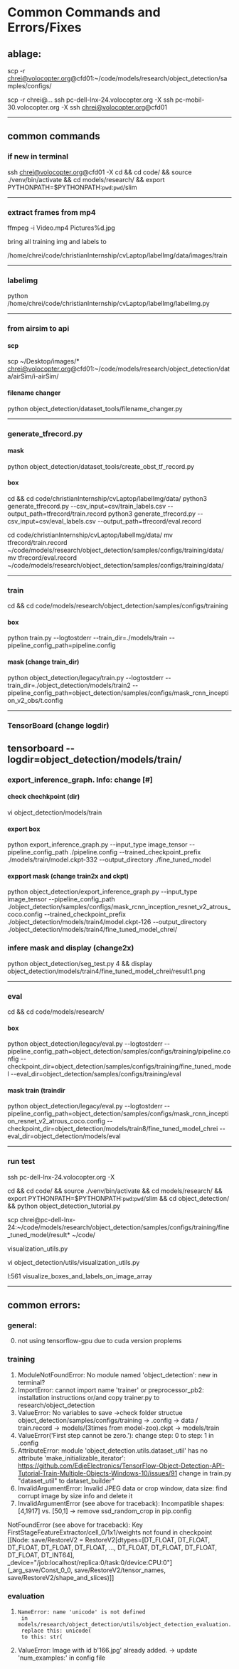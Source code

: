 # Common Commands and Errors/Fixes
## ablage:
scp -r chrei@volocopter.org@cfd01:~/code/models/research/object_detection/samples/configs/

scp -r chrei@...
ssh pc-dell-lnx-24.volocopter.org -X
ssh pc-mobil-30.volocopter.org -X
ssh chrei@volocopter.org@cfd01

----------
## common commands
### if new in terminal

ssh chrei@volocopter.org@cfd01 -X
cd && cd code/ && source ./venv/bin/activate && cd models/research/ && export PYTHONPATH=$PYTHONPATH:`pwd`:`pwd`/slim 

------------
### extract frames from mp4

ffmpeg -i Video.mp4 Pictures%d.jpg

bring all training img and labels to

/home/chrei/code/christianInternship/cvLaptop/labelImg/data/images/train

----------------
### labelimg

python /home/chrei/code/christianInternship/cvLaptop/labelImg/labelImg.py

----------
### from airsim to api
#### scp
scp  ~/Desktop/images/* chrei@volocopter.org@cfd01:~/code/models/research/object_detection/data/airSim/i-airSim/

#### filename changer
python object_detection/dataset_tools/filename_changer.py


----------------
### generate_tfrecord.py

#### mask
python object_detection/dataset_tools/create_obst_tf_record.py

#### box
cd && cd code/christianInternship/cvLaptop/labelImg/data/
python3 generate_tfrecord.py --csv_input=csv/train_labels.csv --output_path=tfrecord/train.record
python3 generate_tfrecord.py --csv_input=csv/eval_labels.csv --output_path=tfrecord/eval.record

cd code/christianInternship/cvLaptop/labelImg/data/
mv tfrecord/train.record ~/code/models/research/object_detection/samples/configs/training/data/
mv tfrecord/eval.record ~/code/models/research/object_detection/samples/configs/training/data/

---------

### train

cd && cd code/models/research/object_detection/samples/configs/training

#### box
python train.py --logtostderr --train_dir=./models/train --pipeline_config_path=pipeline.config

#### mask (change train_dir)
python object_detection/legacy/train.py --logtostderr --train_dir=./object_detection/models/train2 --pipeline_config_path=object_detection/samples/configs/mask_rcnn_inception_v2_obs/t.config

-------------

### TensorBoard (change logdir)

tensorboard --logdir=object_detection/models/train/
------------------------

### export_inference_graph. Info: change [#]

#### check chechkpoint (dir)
vi object_detection/models/train

#### export box
python export_inference_graph.py --input_type image_tensor --pipeline_config_path ./pipeline.config --trained_checkpoint_prefix ./models/train/model.ckpt-332 --output_directory ./fine_tuned_model

#### expport mask (change train2x and ckpt)
python object_detection/export_inference_graph.py --input_type image_tensor --pipeline_config_path ./object_detection/samples/configs/mask_rcnn_inception_resnet_v2_atrous_coco.config --trained_checkpoint_prefix ./object_detection/models/train4/model.ckpt-126 --output_directory ./object_detection/models/train4/fine_tuned_model_chrei/

### infere mask and display (change2x)
python object_detection/seg_test.py 4 && display object_detection/models/train4/fine_tuned_model_chrei/result1.png




----------------

### eval

cd && cd code/models/research/

#### box
python object_detection/legacy/eval.py --logtostderr --pipeline_config_path=object_detection/samples/configs/training/pipeline.config     --checkpoint_dir=object_detection/samples/configs/training/fine_tuned_model     --eval_dir=object_detection/samples/configs/training/eval

#### mask train (traindir
python object_detection/legacy/eval.py --logtostderr --pipeline_config_path=object_detection/samples/configs/mask_rcnn_inception_resnet_v2_atrous_coco.config --checkpoint_dir=object_detection/models/train8/fine_tuned_model_chrei --eval_dir=object_detection/models/eval



-----------------------

### run test 

ssh pc-dell-lnx-24.volocopter.org -X

cd && cd code/ && source ./venv/bin/activate && cd models/research/ && export PYTHONPATH=$PYTHONPATH:`pwd`:`pwd`/slim && cd object_detection/ && python object_detection_tutorial.py

scp chrei@pc-dell-lnx-24:~/code/models/research/object_detection/samples/configs/training/fine_tuned_model/result* ~/code/

visualization_utils.py

vi object_detection/utils/visualization_utils.py
 
l:561 visualize_boxes_and_labels_on_image_array

---------------








## common errors:
### general:
0. not using tensorflow-gpu due to cuda version proplems

### training 
1. ModuleNotFoundError: No module named 'object_detection': new in terminal?
2. ImportError: cannot import name 'trainer' or preprocessor_pb2: installation instructions or/and copy trainer.py to research/object_detection
3.  ValueError: No variables to save ->check folder structue
	object_detection/samples/configs/training
					-> .config
					-> data / train.record
					-> models/(3times from model-zoo).ckpt 
					-> models/train
4. ValueError('First step cannot be zero.'): change step: 0 to step: 1 in .config
5. AttributeError: module 'object_detection.utils.dataset_util' has no attribute 'make_initializable_iterator':
https://github.com/EdjeElectronics/TensorFlow-Object-Detection-API-Tutorial-Train-Multiple-Objects-Windows-10/issues/91
change in train.py "dataset_util" to dataset_builder"
5. InvalidArgumentError: Invalid JPEG data or crop window, data size: find corrupt image by size info and delete it
6. InvalidArgumentError (see above for traceback): Incompatible shapes: [4,1917] vs. [50,1] -> remove ssd_random_crop in pip.config

NotFoundError (see above for traceback): Key FirstStageFeatureExtractor/cell_0/1x1/weights not found in checkpoint
	 [[Node: save/RestoreV2 = RestoreV2[dtypes=[DT_FLOAT, DT_FLOAT, DT_FLOAT, DT_FLOAT, DT_FLOAT, ..., DT_FLOAT, DT_FLOAT, DT_FLOAT, DT_FLOAT, DT_INT64], _device="/job:localhost/replica:0/task:0/device:CPU:0"](_arg_save/Const_0_0, save/RestoreV2/tensor_names, save/RestoreV2/shape_and_slices)]]

### evaluation
1.     NameError: name 'unicode' is not defined
		in models/research/object_detection/utils/object_detection_evaluation.py"
		replace this: unicode(
		to this: str(
2. ValueError: Image with id b'166.jpg' already added. -> update 'num_examples:' in config file





